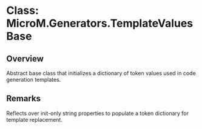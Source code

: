 # Class: MicroM.Generators.TemplateValuesBase

## Overview
Abstract base class that initializes a dictionary of token values used in code generation templates.

## Remarks
Reflects over init-only string properties to populate a token dictionary for template replacement.
